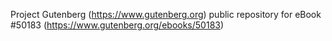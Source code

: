 Project Gutenberg (https://www.gutenberg.org) public repository for
eBook #50183 (https://www.gutenberg.org/ebooks/50183)
